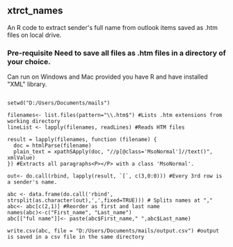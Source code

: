 ## xtrct_names
An R code to extract sender's full name from outlook items saved as .htm files on local drive.

### Pre-requisite Need to save all files as .htm files in a directory of your choice.
Can run on Windows and Mac provided you have R and have installed "XML" library. 

```library(XML) #Have to have this library installed first.

setwd("D:/Users/Documents/mails")

filenames<- list.files(pattern="\\.htm$") #Lists .htm extensions from working directory
lineList <- lapply(filenames, readLines) #Reads HTM files

result = lapply(filenames, function (filename) {
  doc = htmlParse(filename)
  plain_text = xpathSApply(doc, "//p[@class='MsoNormal']//text()", xmlValue)
}) #Extracts all paragraphs<P></P> with a class 'MsoNormal'.

out<- do.call(rbind, lapply(result, `[`, c(3,0:0))) #Every 3rd row is a sender's name.

abc <- data.frame(do.call('rbind', strsplit(as.character(out),',',fixed=TRUE))) # Splits names at ","
abc<- abc[c(2,1)] #Reorder as first and last name
names(abc)<-c("First_name", "Last_name")
abc[["ful name"]]<- paste(abc$First_name," ",abc$Last_name)

write.csv(abc, file = "D:/Users/Documents/mails/output.csv") #output is saved in a csv file in the same directory
```
